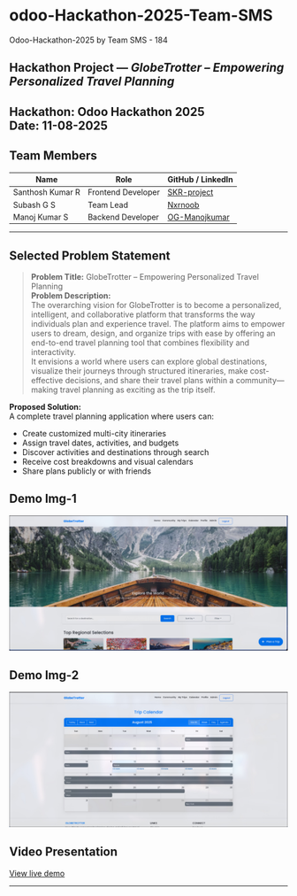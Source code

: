 # odoo-Hackathon-2025-Team-SMS

Odoo-Hackathon-2025 by Team SMS - 184

## Hackathon Project — *GlobeTrotter – Empowering Personalized Travel Planning*

**Hackathon:** Odoo Hackathon 2025  
**Date:** 11-08-2025  
---

## Team Members

| Name               | Role                          | GitHub / LinkedIn |
|--------------------|------------------------------|-------------------|
| Santhosh Kumar R   | Frontend Developer         | [SKR-project](https://github.com/SKR-project) |
| Subash G S         | Team Lead             | [Nxrnoob](https://github.com/Nxrnoob) |
| Manoj Kumar S      | Backend Developer            | [OG-Manojkumar](https://github.com/OG-Manojkumar) |

---

##  Selected Problem Statement

> **Problem Title:** GlobeTrotter – Empowering Personalized Travel Planning  
> **Problem Description:**  
> The overarching vision for GlobeTrotter is to become a personalized, intelligent, and collaborative platform that transforms the way individuals plan and experience travel. The platform aims to empower users to dream, design, and organize trips with ease by offering an end-to-end travel planning tool that combines flexibility and interactivity.  
> It envisions a world where users can explore global destinations, visualize their journeys through structured itineraries, make cost-effective decisions, and share their travel plans within a community—making travel planning as exciting as the trip itself.

**Proposed Solution:**  
A complete travel planning application where users can:
- Create customized multi-city itineraries  
- Assign travel dates, activities, and budgets  
- Discover activities and destinations through search  
- Receive cost breakdowns and visual calendars  
- Share plans publicly or with friends  

## Demo Img-1
![Demo Image1](https://github.com/Nxrnoob/odoo-Hackathon-2025-Team-SMS/blob/master/globe-trotter/src/assets/Demo1.jpg)

## Demo Img-2
![Demo Image2](https://github.com/Nxrnoob/odoo-Hackathon-2025-Team-SMS/blob/master/globe-trotter/src/assets/Demo2.jpg)

## Video Presentation
[View live demo]([https://username.github.io/repo-name/](https://github.com/Nxrnoob/odoo-Hackathon-2025-Team-SMS/blob/master/Project%20Presentation.mp4))

---
